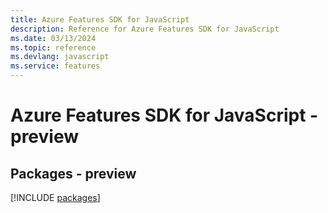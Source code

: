 ```yaml
---
title: Azure Features SDK for JavaScript
description: Reference for Azure Features SDK for JavaScript
ms.date: 03/13/2024
ms.topic: reference
ms.devlang: javascript
ms.service: features
---
```

# Azure Features SDK for JavaScript - preview
## Packages - preview
[!INCLUDE [packages](features-index.md)]